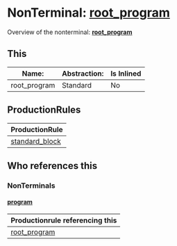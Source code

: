 # NonTerminal: **[root_program](./root_program.md)**

Overview of the nonterminal: **[root_program](./root_program.md)**



## This

| Name:                | Abstraction:    | Is Inlined |
| -------------------- | --------------- | ---------- |
| root_program | Standard | No |



## ProductionRules

| ProductionRule |
| ---- |
| [standard_block](./standard_block.md)  |




## Who references this

### NonTerminals


#### [program](./../Grammar/program.md)

| Productionrule referencing this                      |
| ---------------------------------------------------- |
| [root_program](./root_program.md)  |



